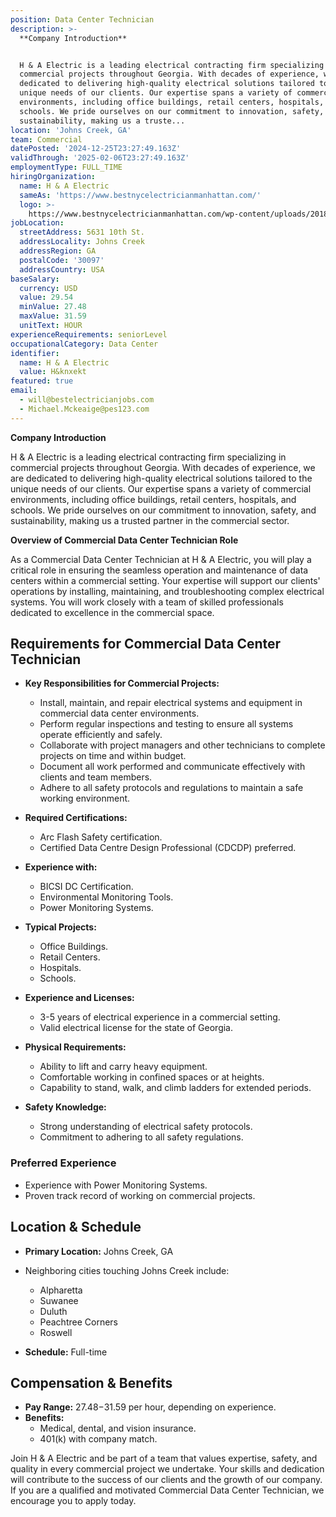 ```yaml
---
position: Data Center Technician
description: >-
  **Company Introduction**


  H & A Electric is a leading electrical contracting firm specializing in
  commercial projects throughout Georgia. With decades of experience, we are
  dedicated to delivering high-quality electrical solutions tailored to the
  unique needs of our clients. Our expertise spans a variety of commercial
  environments, including office buildings, retail centers, hospitals, and
  schools. We pride ourselves on our commitment to innovation, safety, and
  sustainability, making us a truste...
location: 'Johns Creek, GA'
team: Commercial
datePosted: '2024-12-25T23:27:49.163Z'
validThrough: '2025-02-06T23:27:49.163Z'
employmentType: FULL_TIME
hiringOrganization:
  name: H & A Electric
  sameAs: 'https://www.bestnycelectricianmanhattan.com/'
  logo: >-
    https://www.bestnycelectricianmanhattan.com/wp-content/uploads/2018/11/HA-NYC-Electrician-copy11.png
jobLocation:
  streetAddress: 5631 10th St.
  addressLocality: Johns Creek
  addressRegion: GA
  postalCode: '30097'
  addressCountry: USA
baseSalary:
  currency: USD
  value: 29.54
  minValue: 27.48
  maxValue: 31.59
  unitText: HOUR
experienceRequirements: seniorLevel
occupationalCategory: Data Center
identifier:
  name: H & A Electric
  value: H&knxekt
featured: true
email:
  - will@bestelectricianjobs.com
  - Michael.Mckeaige@pes123.com
---
```




**Company Introduction**

H & A Electric is a leading electrical contracting firm specializing in commercial projects throughout Georgia. With decades of experience, we are dedicated to delivering high-quality electrical solutions tailored to the unique needs of our clients. Our expertise spans a variety of commercial environments, including office buildings, retail centers, hospitals, and schools. We pride ourselves on our commitment to innovation, safety, and sustainability, making us a trusted partner in the commercial sector.

**Overview of Commercial Data Center Technician Role**

As a Commercial Data Center Technician at H & A Electric, you will play a critical role in ensuring the seamless operation and maintenance of data centers within a commercial setting. Your expertise will support our clients' operations by installing, maintaining, and troubleshooting complex electrical systems. You will work closely with a team of skilled professionals dedicated to excellence in the commercial space.

## Requirements for Commercial Data Center Technician

- **Key Responsibilities for Commercial Projects:**
  - Install, maintain, and repair electrical systems and equipment in commercial data center environments.
  - Perform regular inspections and testing to ensure all systems operate efficiently and safely.
  - Collaborate with project managers and other technicians to complete projects on time and within budget.
  - Document all work performed and communicate effectively with clients and team members.
  - Adhere to all safety protocols and regulations to maintain a safe working environment.

- **Required Certifications:**
  - Arc Flash Safety certification.
  - Certified Data Centre Design Professional (CDCDP) preferred.

- **Experience with:**
  - BICSI DC Certification.
  - Environmental Monitoring Tools.
  - Power Monitoring Systems.

- **Typical Projects:**
  - Office Buildings.
  - Retail Centers.
  - Hospitals.
  - Schools.

- **Experience and Licenses:**
  - 3-5 years of electrical experience in a commercial setting.
  - Valid electrical license for the state of Georgia.

- **Physical Requirements:**
  - Ability to lift and carry heavy equipment.
  - Comfortable working in confined spaces or at heights.
  - Capability to stand, walk, and climb ladders for extended periods.

- **Safety Knowledge:**
  - Strong understanding of electrical safety protocols.
  - Commitment to adhering to all safety regulations.

### Preferred Experience

- Experience with Power Monitoring Systems.
- Proven track record of working on commercial projects.

## Location & Schedule

- **Primary Location:** Johns Creek, GA
- Neighboring cities touching Johns Creek include:
  - Alpharetta
  - Suwanee
  - Duluth
  - Peachtree Corners
  - Roswell

- **Schedule:** Full-time

## Compensation & Benefits

- **Pay Range:** $27.48-$31.59 per hour, depending on experience.
- **Benefits:**
  - Medical, dental, and vision insurance.
  - 401(k) with company match.

Join H & A Electric and be part of a team that values expertise, safety, and quality in every commercial project we undertake. Your skills and dedication will contribute to the success of our clients and the growth of our company. If you are a qualified and motivated Commercial Data Center Technician, we encourage you to apply today.